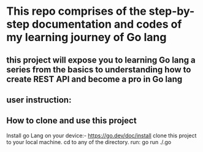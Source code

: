 # This repo comprises of the step-by-step documentation and codes of my learning journey of Go lang
## this project will expose you to learning Go lang a series from the basics to understanding how to create REST API and become a pro in Go lang

## user instruction:
## How to clone and use this project
Install go Lang on your device:- https://go.dev/doc/install
clone this project to your local machine.
cd to any of the directory.
run: go run ./.go
